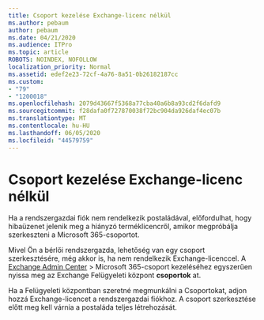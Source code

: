 ```yaml
---
title: Csoport kezelése Exchange-licenc nélkül
ms.author: pebaum
author: pebaum
ms.date: 04/21/2020
ms.audience: ITPro
ms.topic: article
ROBOTS: NOINDEX, NOFOLLOW
localization_priority: Normal
ms.assetid: edef2e23-72cf-4a76-8a51-0b26182187cc
ms.custom:
- "79"
- "1200018"
ms.openlocfilehash: 2079d43667f5368a77cba40a6b8a93cd2f6dafd9
ms.sourcegitcommit: f28dafa0f727870038f72bc904da926daf4ec07b
ms.translationtype: MT
ms.contentlocale: hu-HU
ms.lasthandoff: 06/05/2020
ms.locfileid: "44579759"
---
```

# <a name="manage-a-group-without-an-exchange-license"></a>Csoport kezelése Exchange-licenc nélkül

Ha a rendszergazdai fiók nem rendelkezik postaládával, előfordulhat, hogy hibaüzenet jelenik meg a hiányzó terméklicencről, amikor megpróbálja szerkeszteni a Microsoft 365-csoportot.
  
Mivel Ön a bérlői rendszergazda, lehetőség van egy csoport szerkesztésére, még akkor is, ha nem rendelkezik Exchange-licenccel. A [Exchange Admin Center](https://outlook.office365.com/ecp.aspx) \> Microsoft 365-csoport kezeléséhez egyszerűen nyissa meg az Exchange Felügyeleti központ **csoportok** at.
  
Ha a Felügyeleti központban szeretné megmunkálni a Csoportokat, adjon hozzá Exchange-licencet a rendszergazdai fiókhoz. A csoport szerkesztése előtt meg kell várnia a postaláda teljes létrehozását.
  